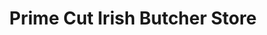 ---
title: "Prime Cut Irish Butcher Store"
url: /bronx/prime-cut-irish-butcher-store/
shop: butcher
---